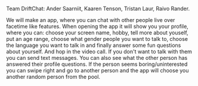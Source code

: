 Team DriftChat: Ander Saarniit, Kaaren Tenson, Tristan Laur, Raivo Rander.

We will make an app, where you can chat with other people live over facetime like features. When opening the app it will show you your profile, where you can: choose your screen name, hobby,
tell more about youself, put an age range, choose what gender people you want to talk to, choose the language you want to talk in and finally answer some fun questions about yourself. 
And hop in the video call. If you don't want to talk with them you can send text messages. You can also see what the other person has answered their profile questions.
If the person seems boring/uninterested you can swipe right and go to another person and the app will choose you another random person from the pool.
